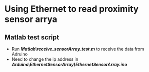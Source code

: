# Using Ethernet to read proximity sensor arrya##	Matlab test script * Run ***Matlab\receive\_sensorArray\_test.m*** to receive the data from Adruino* Need to change the ip address in ***Arduino\EthernetSensorArray\EthernetSensorArray.ino***